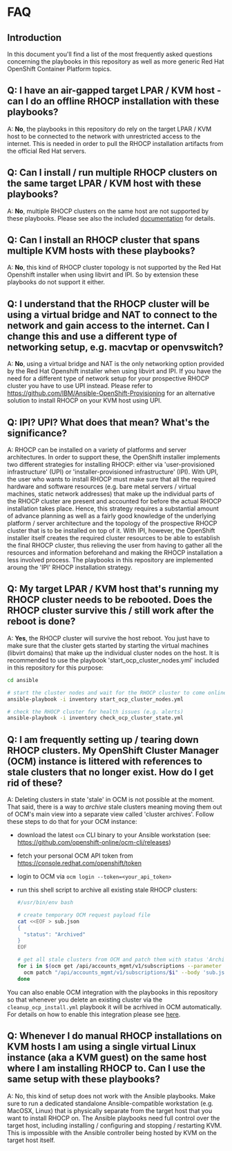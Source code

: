 # FAQ

## Introduction

In this document you'll find a list of the most frequently asked questions concerning the playbooks in this repository as well as more generic Red Hat OpenShift Container Platform topics.

## Q: I have an air-gapped target LPAR / KVM host - can I do an offline RHOCP installation with these playbooks?

A: **No**, the playbooks in this repository do rely on the target LPAR / KVM host to be connected to the network with unrestricted access to the internet. This is needed in order to pull the RHOCP installation artifacts from the official Red Hat servers.

## Q: Can I install / run multiple RHOCP clusters on the same target LPAR / KVM host with these playbooks?

A: **No**, multiple RHOCP clusters on the same host are not supported by these playbooks. Please see also the included [documentation](DOCUMENTATION.md) for details.

## Q: Can I install an RHOCP cluster that spans multiple KVM hosts with these playbooks?

A: **No**, this kind of RHOCP cluster topology is not supported by the Red Hat Openshift installer when using libvirt and IPI. So by extension these playbooks do not support it either.

## Q: I understand that the RHOCP cluster will be using a virtual bridge and NAT to connect to the network and gain access to the internet. Can I change this and use a different type of networking setup, e.g. macvtap or openvswitch?

A: **No**, using a virtual bridge and NAT is the only networking option provided by the Red Hat Openshift installer when using libvirt and IPI. If you have the need for a different type of network setup for your prospective RHOCP cluster you have to use UPI instead. Please refer to <https://github.com/IBM/Ansible-OpenShift-Provisioning> for an alternative solution to install RHOCP on your KVM host using UPI.

## Q: IPI? UPI? What does that mean? What's the significance?

A: RHOCP can be installed on a variety of platforms and server architectures. In order to support these, the OpenShift installer implements two different strategies for installing RHOCP: either via 'user-provisioned infrastructure' (UPI) or 'installer-provisioned infrastructure' (IPI). With UPI, the user who wants to install RHOCP must make sure that all the required hardware and software resources (e.g. bare metal servers / virtual machines, static network addresses) that make up the individual parts of the RHOCP cluster are present and accounted for before the actual RHOCP installation takes place. Hence, this strategy requires a substantial amount of advance planning as well as a fairly good knowledge of the underlying platform / server architecture and the topology of the prospective RHOCP cluster that is to be installed on top of it. With IPI, however, the OpenShift installer itself creates the required cluster resources to be able to establish the final RHOCP cluster, thus relieving the user from having to gather all the resources and information beforehand and making the RHOCP installation a less involved process. The playbooks in this repository are implemented aroung the 'IPI' RHOCP installation strategy.

## Q: My target LPAR / KVM host that's running my RHOCP cluster needs to be rebooted. Does the RHOCP cluster survive this / still work after the reboot is done?

A: **Yes**, the RHOCP cluster will survive the host reboot. You just have to make sure that the cluster gets started by starting the virtual machines (libvirt domains) that make up the individual cluster nodes on the host. It is recommended to use the playbook 'start_ocp_cluster_nodes.yml' included in this repository for this purpose:

```bash
cd ansible

# start the cluster nodes and wait for the RHOCP cluster to come online
ansible-playbook -i inventory start_ocp_cluster_nodes.yml

# check the RHOCP cluster for health issues (e.g. alerts)
ansible-playbook -i inventory check_ocp_cluster_state.yml
```

## Q: I am frequently setting up / tearing down RHOCP clusters. My OpenShift Cluster Manager (OCM) instance is littered with references to stale clusters that no longer exist. How do I get rid of these?

A: Deleting clusters in state 'stale' in OCM is not possible at the moment. That said, there is a way to _archive_ stale clusters meaning moving them out of OCM's main view into a separate view called 'cluster archives'. Follow these steps to do that for your OCM instance:

- download the latest `ocm` CLI binary to your Ansible workstation (see: <https://github.com/openshift-online/ocm-cli/releases>)
- fetch your personal OCM API token from <https://console.redhat.com/openshift/token>
- login to OCM via `ocm login --token=<your_api_token>`
- run this shell script to archive all existing stale RHOCP clusters:
  
  ```bash
  #/usr/bin/env bash

  # create temporary OCM request payload file
  cat <<EOF > sub.json
  {
    "status": "Archived"
  }
  EOF

  # get all stale clusters from OCM and patch them with status 'Archived'
  for i in $(ocm get /api/accounts_mgmt/v1/subscriptions --parameter size=1000 --parameter search="status in ('Stale')" | jq  -r ".items[].id"); do
    ocm patch "/api/accounts_mgmt/v1/subscriptions/$i" --body 'sub.json'
  done
  ```

You can also enable OCM integration with the playbooks in this repository so that whenever you delete an existing cluster via the `cleanup_ocp_install.yml` playbook it will be acrhived in OCM automatically. For details on how to enable this integration please see [here](../ansible/secrets/README.md).

## Q: Whenever I do manual RHOCP installations on KVM hosts I am using a single virtual Linux instance (aka a KVM guest) on the same host where I am installing RHOCP to. Can I use the same setup with these playbooks?

A: No, this kind of setup does not work with the Ansible playbooks. Make sure to run a dedicated standalone Ansible-compatible workstation (e.g. MacOSX, Linux) that is physically separate from the target host that you want to install RHOCP on. The Ansible playbooks need full control over the target host, including installing / configuring and stopping / restarting KVM. This is impossible with the Ansible controller being hosted by KVM on the target host itself.
